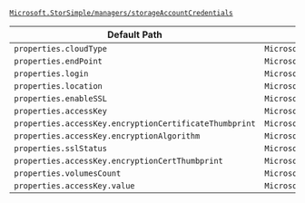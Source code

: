 [`Microsoft.StorSimple/managers/storageAccountCredentials`](https://docs.microsoft.com/en-us/azure/templates/microsoft.storsimple/managers/storageaccountcredentials)

| Default Path | Alias |
|---|---|
| `properties.cloudType` | `Microsoft.StorSimple/managers/storageAccountCredentials/cloudType` |
| `properties.endPoint` | `Microsoft.StorSimple/managers/storageAccountCredentials/endPoint` |
| `properties.login` | `Microsoft.StorSimple/managers/storageAccountCredentials/login` |
| `properties.location` | `Microsoft.StorSimple/managers/storageAccountCredentials/location` |
| `properties.enableSSL` | `Microsoft.StorSimple/managers/storageAccountCredentials/enableSSL` |
| `properties.accessKey` | `Microsoft.StorSimple/managers/storageAccountCredentials/accessKey` |
| `properties.accessKey.encryptionCertificateThumbprint` | `Microsoft.StorSimple/managers/storageAccountCredentials/accessKey.encryptionCertificateThumbprint` |
| `properties.accessKey.encryptionAlgorithm` | `Microsoft.StorSimple/managers/storageAccountCredentials/accessKey.encryptionAlgorithm` |
| `properties.sslStatus` | `Microsoft.StorSimple/managers/storageAccountCredentials/sslStatus` |
| `properties.accessKey.encryptionCertThumbprint` | `Microsoft.StorSimple/managers/storageAccountCredentials/accessKey.encryptionCertThumbprint` |
| `properties.volumesCount` | `Microsoft.StorSimple/managers/storageAccountCredentials/volumesCount` |
| `properties.accessKey.value` | `Microsoft.StorSimple/managers/storageAccountCredentials/accessKey.value` |

